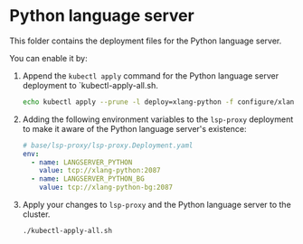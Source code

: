 # Python language server

This folder contains the deployment files for the Python language server.

You can enable it by:

1. Append the `kubectl apply` command for the Python language server deployment to `kubectl-apply-all.sh.

   ```bash
   echo kubectl apply --prune -l deploy=xlang-python -f configure/xlang/python/ --recursive >> kubectl-apply-all.sh
   ```

2. Adding the following environment variables to the `lsp-proxy` deployment to make it aware of the Python language server's existence:

   ```yaml
   # base/lsp-proxy/lsp-proxy.Deployment.yaml
   env:
     - name: LANGSERVER_PYTHON
       value: tcp://xlang-python:2087
     - name: LANGSERVER_PYTHON_BG
       value: tcp://xlang-python-bg:2087
   ```

3. Apply your changes to `lsp-proxy` and the Python language server to the cluster.

   ```bash
   ./kubectl-apply-all.sh
   ```
